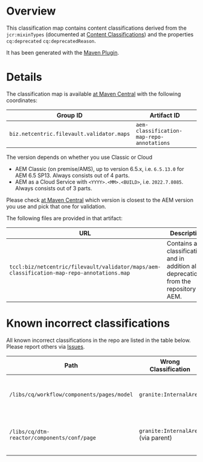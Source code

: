 # Overview
This classification map contains content classifications derived from the `jcr:mixinTypes` (documented at [Content Classifications][1]) and the properties `cq:deprecated` `cq:deprecatedReason`.

It has been generated with the [Maven Plugin][2].

# Details
The classification map is available [at Maven Central][3] with the following coordinates:

Group ID | Artifact ID
--- | --- 
`biz.netcentric.filevault.validator.maps` | `aem-classification-map-repo-annotations`


The version depends on whether you use Classic or Cloud
- AEM Classic (on premise/AMS), up to version 6.5.x, i.e. `6.5.13.0` for AEM 6.5 SP13. Always consists out of 4 parts.
- AEM as a Cloud Service with `<YYYY>.<MM>.<BUILD>`, i.e. `2022.7.8085`. Always consists out of 3 parts.

Please check [at Maven Central][3] which version is closest to the AEM version you use and pick that one for validation.

The following files are provided in that artifact:

URL| Description
--- | ---
`tccl:biz/netcentric/filevault/validator/maps/aem-classification-map-repo-annotations.map` | Contains all classifications and in addition also deprecations from the repository of AEM.

# Known incorrect classifications

All known incorrect classifications in the repo are listed in the table below. Please report others via [Issues](https://github.com/Netcentric/aem-classification/issues).

Path | Wrong Classification | Usage Examples | Wrong in version |  Reported (and tracked in)
--- | --- | --- | --- | ---
`/libs/cq/workflow/components/pages/model` | `granite:InternalArea` | Workflow Models | 6.5.3, 6.5.13, 2020.3.2483, 2021.6.5586 and 2022.7.8085 | https://daycare.day.com/content/home/netcentric/netcentric_de/aemasacloudservice/208727.html (CQ-4291242) 
`/libs/cq/dtm-reactor/components/conf/page` | `granite:InternalArea` (via parent) | Launch Cloud Configurations use that artificial resource type | 6.5.3, 6.5.13, 2020.3.2483, 2021.6.5586 and 2022.7.8085 | -

[1]: https://docs.adobe.com/content/help/en/experience-manager-65/deploying/upgrading/sustainable-upgrades.html#content-classifications
[2]: ../../aem-classification-maven-plugin/README.md
[3]: https://search.maven.org/search?q=g:biz.netcentric.filevault.validator.maps%20AND%20a:aem-classification-map-repo-annotations
